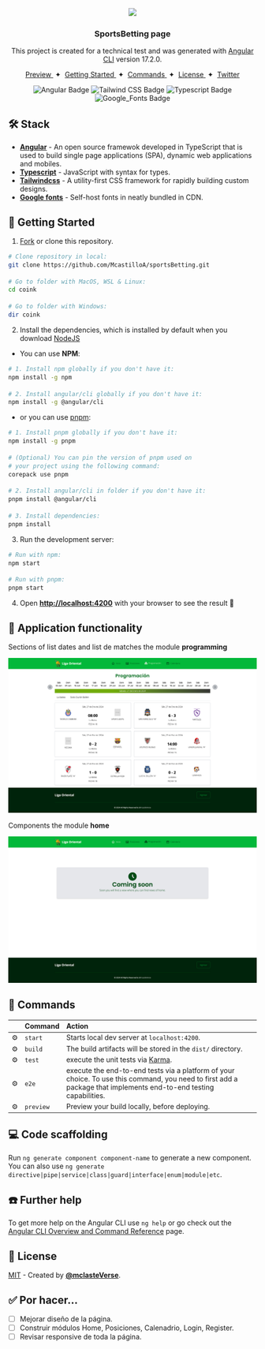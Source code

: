 <div align="center">
<img src="src/favicon.ico" height="50px" width="auto" /> 

### SportsBetting page
This project is created for a technical test and was generated with [Angular CLI](https://github.com/angular/angular-cli) version 17.2.0.
</div>

<div align="center">
    <a href="#" target="_blank">
        Preview
    </a>
    <span>&nbsp;✦&nbsp;</span>
    <a href="#-getting-started">
        Getting Started
    </a>
    <span>&nbsp;✦&nbsp;</span>
    <a href="#-commands">
        Commands
    </a>
    <span>&nbsp;✦&nbsp;</span>
    <a href="#-license">
        License
    </a>
    <span>&nbsp;✦&nbsp;</span>
    <a href="https://twitter.com/MiguelA66750525" target="_blank">
        Twitter
    </a>
</div>

<p></p>

<div align="center">

![Angular Badge](https://img.shields.io/badge/Angular-c3002f?logo=angular&logoColor=fff&style=flat) 
![Tailwind CSS Badge](https://img.shields.io/badge/Tailwind%20CSS-06B6D4?logo=tailwindcss&logoColor=fff&style=flat)
![Typescript Badge](https://img.shields.io/badge/TypeScript-3178c6?logo=typescript&logoColor=fff&style=flat)
![Google_Fonts Badge](https://img.shields.io/badge/Google_Fonts-ea4335?logo=google&logoColor=fff&style=flat)

</div>

<!-- > [!WARNING]
> This page is not official. The official page is [**premiosesland.com**](https://premiosesland.com/). -->

## 🛠️ Stack

- [**Angular**](https://angular.io/) - An open source framewok developed in TypeScript that is used to build single page applications (SPA), dynamic web applications and mobiles.
- [**Typescript**](https://www.typescriptlang.org/) - JavaScript with syntax for types.
- [**Tailwindcss**](https://tailwindcss.com/) - A utility-first CSS framework for rapidly building custom designs.
- [**Google fonts**](https://fonts.google.com/) - Self-host fonts in neatly bundled in CDN.

## 🚀 Getting Started

1. [Fork](https://github.com/McastilloA/sportsBetting/fork) or clone this repository.

```bash
# Clone repository in local:
git clone https://github.com/McastilloA/sportsBetting.git

# Go to folder with MacOS, WSL & Linux:
cd coink

# Go to folder with Windows:
dir coink
```

2. Install the dependencies, which is installed by default when you download [NodeJS](https://nodejs.org/en)

- You can use **NPM**:


<!-- ```bash
# Install bun for MacOS, WSL & Linux:
curl -fsSL https://bun.sh/install | bash

# Install bun for Windows:
powershell -c "iwr bun.sh/install.ps1|iex"

# Install with bun:
bun install
``` -->


```bash
# 1. Install npm globally if you don't have it:
npm install -g npm

# 2. Install angular/cli globally if you don't have it:
npm install -g @angular/cli
```

- or you can use [pnpm](https://pnpm.io):

```bash
# 1. Install pnpm globally if you don't have it:
npm install -g pnpm

# (Optional) You can pin the version of pnpm used on 
# your project using the following command:
corepack use pnpm

# 2. Install angular/cli in folder if you don't have it:
pnpm install @angular/cli

# 3. Install dependencies:
pnpm install
```

3. Run the development server:

```bash
# Run with npm:
npm start

# Run with pnpm:
pnpm start
```

4. Open [**http://localhost:4200**](http://localhost:4200/) with your browser to see the result 🚀

<!-- ### 🤝 Contributing
<a href="https://github.com/McastilloA/sportsBetting/graphs/contributors">
  <img src="https://contrib.rocks/image?repo=midudev/esland-web" />
</a> -->


## 🤩 Application functionality 

Sections of list dates and list de matches the module **programming** 

![Image programming](src/assets/resourses/programming.png)

Components the module **home** 


![Image home](src/assets/resourses/home.png)


## 🫡 Commands

|     | Command          | Action                                        |
| :-- | :--------------- | :-------------------------------------------- |
| ⚙️ | `start` | Starts local dev server at `localhost:4200`.  |
| ⚙️ | `build` | The build artifacts will be stored in the `dist/` directory. |
| ⚙️ | `test` | execute the unit tests via [Karma](https://karma-runner.github.io). |
| ⚙️ | `e2e` | execute the end-to-end tests via a platform of your choice. To use this command, you need to first add a package that implements end-to-end testing capabilities. |
| ⚙️ | `preview` | Preview your build locally, before deploying. |


## 💻 Code scaffolding

Run `ng generate component component-name` to generate a new component. You can also use `ng generate directive|pipe|service|class|guard|interface|enum|module|etc`.


## ☎️ Further help

To get more help on the Angular CLI use `ng help` or go check out the [Angular CLI Overview and Command Reference](https://angular.io/cli) page.



## 🔑 License

[MIT](#) - Created by [**@mclasteVerse**](https://github.com/McastilloA).

## ✅ Por hacer...

- [ ] Mejorar diseño de la página.
- [ ] Construir módulos Home, Posiciones, Calenadrio, Login, Register.
- [ ] Revisar responsive de toda la página.
